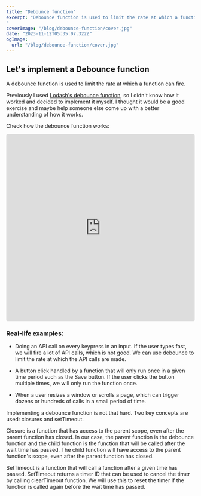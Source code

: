 ```yaml
---
title: "Debounce function"
excerpt: "Debounce function is used to limit the rate at which a function can fire. In this article, we will implement a custom debounce function. We will use closures and setTimeout to implement the debounce function.
"
coverImage: "/blog/debounce-function/cover.jpg"
date: "2023-11-12T05:35:07.322Z"
ogImage:
  url: "/blog/debounce-function/cover.jpg"
---
```


## Let's implement a Debounce function

A debounce function is used to limit the rate at which a function can fire.

Previously I used [Lodash's debounce function](https://lodash.com/docs/4.17.15#debounce), so I didn't know how it worked and decided to implement it myself. I thought it would be a good exercise and maybe help someone else come up with a better understanding of how it works.

Check how the debounce function works:

<iframe src="https://codesandbox.io/embed/vnnplw?view=preview&module=%2Fsrc%2Findex.tsx&hidenavigation=1"
     style="width:100%; height: 500px; border:0; border-radius: 4px; overflow:hidden;"
     title="Debounce function"
     allow="accelerometer; ambient-light-sensor; camera; encrypted-media; geolocation; gyroscope; hid; microphone; midi; payment; usb; vr; xr-spatial-tracking"
     sandbox="allow-forms allow-modals allow-popups allow-presentation allow-same-origin allow-scripts"
   ></iframe>

### Real-life examples:

- Doing an API call on every keypress in an input. If the user types fast, we will fire a lot of API calls, which is not good. We can use debounce to limit the rate at which the API calls are made.

- A button click handled by a function that will only run once in a given time period such as the Save button. If the user clicks the button multiple times, we will only run the function once.

- When a user resizes a window or scrolls a page, which can trigger dozens or hundreds of calls in a small period of time.

Implementing a debounce function is not that hard. Two key concepts are used: closures and setTimeout.

Closure is a function that has access to the parent scope, even after the parent function has closed. In our case, the parent function is the debounce function and the child function is the function that will be called after the wait time has passed. The child function will have access to the parent function's scope, even after the parent function has closed.

SetTimeout is a function that will call a function after a given time has passed. SetTimeout returns a timer ID that can be used to cancel the timer by calling clearTimeout function. We will use this to reset the timer if the function is called again before the wait time has passed.
